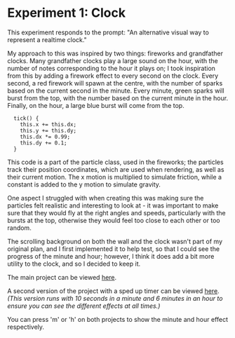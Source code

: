 # Experiment 1: Clock
This experiment responds to the prompt: "An alternative visual way to represent a realtime clock."

My approach to this was inspired by two things: fireworks and grandfather clocks. Many grandfather clocks play a large sound on the hour, with the number of notes corresponding to the hour it plays on; I took inspiration from this by adding a firework effect to every second on the clock.
Every second, a red firework will spawn at the centre, with the number of sparks based on the current second in the minute. Every minute, green sparks will burst from the top, with the number based on the current minute in the hour. Finally, on the hour, a large blue burst will come from the top.

```
  tick() {
    this.x += this.dx;
    this.y += this.dy;
    this.dx *= 0.99;
    this.dy += 0.1;
  }
```
This code is a part of the particle class, used in the fireworks; the particles track their position coordinates, which are used when rendering, as well as their current motion. The x motion is multiplied to simulate friction, while a constant is added to the y motion to simulate gravity.

One aspect I struggled with when creating this was making sure the particles felt realistic and interesting to look at - it was important to make sure that they would fly at the right angles and speeds, particularly with the bursts at the top, otherwise they would feel too close to each other or too random.

The scrolling background on both the wall and the clock wasn't part of my original plan, and I first implemented it to help test, so that I could see the progress of the minute and hour; however, I think it does add a bit more utility to the clock, and so I decided to keep it.

The main project can be viewed [here](/clock/index1.html).

A second version of the project with a sped up timer can be viewed [here](/clock/index2.html). *(This version runs with 10 seconds in a minute and 6 minutes in an hour to ensure you can see the different effects at all times.)*

You can press 'm' or 'h' on both projects to show the minute and hour effect respectively.

